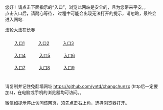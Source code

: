 您好！请点击下面指示的“入口”，浏览此网站是安全的，且为您带来平安。。 <br/>
点击入口后，请耐心等待， 过程中可能会出现无法打开的提示，请忽略，最终会进入网站. </br>

法轮大法在长春<br/>
<div style="padding:10px"><a style="margin:20px" target="_blank" href="https://duh8ozo0g59zd.cloudfront.net/2Qpsp?yvvma" id="ccLink1" rel="nofollow">入口1</a> <a target="_blank" style="margin:20px" href="https://d13gr2is7jxbkx.cloudfront.net/2Qpsp?hznwypm" id="ccLink2" rel="nofollow">入口2</a> <a style="margin:20px" target="_blank" href="https://d3crzh7gm7nfy9.cloudfront.net/2Qpsp?xuwvevvh" id="ccLink3" rel="nofollow">入口3</a></div>

<div style="padding:10px" ><a style="margin:20px" target="_blank" href="https://duh8ozo0g59zd.cloudfront.net/2Qpsp?yvvma" id="ccLink4" rel="nofollow">入口4</a> <a style="margin:20px" href="https://d13gr2is7jxbkx.cloudfront.net/2Qpsp?hznwypm" target="_blank" id="ccLink5" rel="nofollow">入口5</a> <a style="margin:20px" href="https://d3crzh7gm7nfy9.cloudfront.net/2Qpsp?xuwvevvh" target="_blank" id="ccLink6" rel="nofollow">入口6</a></div>

<div style="padding:10px"><a style="margin:20px" target="_blank" href="https://duh8ozo0g59zd.cloudfront.net/2Qpsp?yvvma" id="ccLink7" rel="nofollow">入口7</a> <a style="margin:20px" href="https://d13gr2is7jxbkx.cloudfront.net/2Qpsp?hznwypm" target="_blank" id="ccLink8" rel="nofollow">入口8</a> <a style="margin:20px" target="_blank" href="https://d3crzh7gm7nfy9.cloudfront.net/2Qpsp?xuwvevvh" id="ccLink9" rel="nofollow">入口9</a></div>

<br/>



请复制并记住免翻墙网址 https://github.com/yntd/changchunzx (http后一定要加s)，在电脑或手机的浏览器均可访问。。<br/>

微信如提示停止访问该网页，须先点击右上角，选择浏览器打开。
